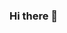 ### Hi there 👋

<!--
**alfredovaras/alfredovaras** is a ✨ _special_ ✨ repository because its `README.md` (this file) appears on your GitHub profile.

Here are some ideas to get you started:

- 🔭 I’m currently working on my own programming skills
- 🌱 I’m currently learning Python, NumPy and Pandas
- 👯 I’m looking to collaborate on Data Science Projects
- 🤔 I’m looking for help with Machine Learning
- 💬 Ask me about finance and time management
- 📫 How to reach me: find me on twitter
- 😄 Pronouns: he/him
- ⚡ Fun fact: TBD
-->
